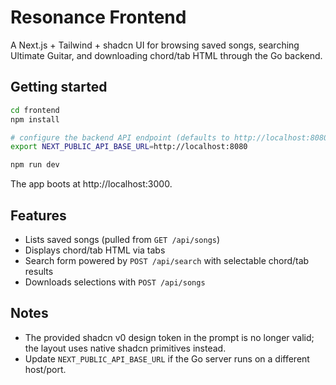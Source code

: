# Resonance Frontend

A Next.js + Tailwind + shadcn UI for browsing saved songs, searching Ultimate Guitar, and downloading chord/tab HTML through the Go backend.

## Getting started

```bash
cd frontend
npm install

# configure the backend API endpoint (defaults to http://localhost:8080)
export NEXT_PUBLIC_API_BASE_URL=http://localhost:8080

npm run dev
```

The app boots at http://localhost:3000.

## Features

- Lists saved songs (pulled from `GET /api/songs`)
- Displays chord/tab HTML via tabs
- Search form powered by `POST /api/search` with selectable chord/tab results
- Downloads selections with `POST /api/songs`

## Notes

- The provided shadcn v0 design token in the prompt is no longer valid; the layout uses native shadcn primitives instead.
- Update `NEXT_PUBLIC_API_BASE_URL` if the Go server runs on a different host/port.
